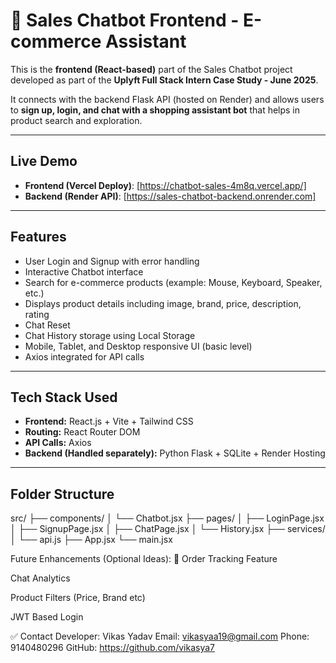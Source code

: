 # 🛒 Sales Chatbot Frontend - E-commerce Assistant

This is the **frontend (React-based)** part of the Sales Chatbot project developed as part of the **Uplyft Full Stack Intern Case Study - June 2025**.

It connects with the backend Flask API (hosted on Render) and allows users to **sign up, login, and chat with a shopping assistant bot** that helps in product search and exploration.

---

##  Live Demo

- **Frontend (Vercel Deploy)**: [https://chatbot-sales-4m8q.vercel.app/]
- **Backend (Render API)**: [https://sales-chatbot-backend.onrender.com]

---

##  Features

-  User Login and Signup with error handling
-  Interactive Chatbot interface
-  Search for e-commerce products (example: Mouse, Keyboard, Speaker, etc.)
-  Displays product details including image, brand, price, description, rating
-  Chat Reset
-  Chat History storage using Local Storage
-  Mobile, Tablet, and Desktop responsive UI (basic level)
-  Axios integrated for API calls

---

##  Tech Stack Used

- **Frontend:** React.js + Vite + Tailwind CSS
- **Routing:** React Router DOM
- **API Calls:** Axios
- **Backend (Handled separately):** Python Flask + SQLite + Render Hosting

---

##  Folder Structure

src/
├── components/
│ └── Chatbot.jsx
├── pages/
│ ├── LoginPage.jsx
│ ├── SignupPage.jsx
│ ├── ChatPage.jsx
│ └── History.jsx
├── services/
│ └── api.js
├── App.jsx
└── main.jsx

Future Enhancements (Optional Ideas):
🛒 Order Tracking Feature

 Chat Analytics

 Product Filters (Price, Brand etc)

 JWT Based Login



✅ Contact
Developer: Vikas Yadav
Email: vikasyaa19@gmail.com
Phone: 9140480296
GitHub: https://github.com/vikasya7

